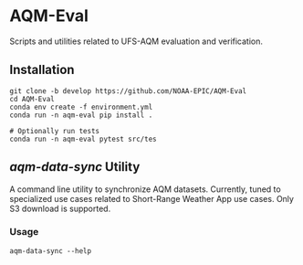 # AQM-Eval
Scripts and utilities related to UFS-AQM evaluation and verification.

## Installation

```shell
git clone -b develop https://github.com/NOAA-EPIC/AQM-Eval
cd AQM-Eval
conda env create -f environment.yml
conda run -n aqm-eval pip install .

# Optionally run tests
conda run -n aqm-eval pytest src/tes
```

## _aqm-data-sync_ Utility

A command line utility to synchronize AQM datasets. Currently, tuned to specialized use cases related to Short-Range Weather App use cases. Only S3 download is supported.

### Usage

```shell
aqm-data-sync --help
```
